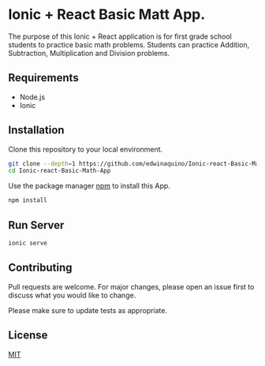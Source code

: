 # Ionic + React Basic Matt App.

The purpose of this Ionic + React application is for first grade school students to practice basic math problems. Students can practice Addition, Subtraction, Multiplication and Division problems.

## Requirements

* Node.js
* Ionic

## Installation

Clone this repository to your local environment.

```bash
git clone --depth=1 https://github.com/edwinaquino/Ionic-react-Basic-Math-App.git
cd Ionic-react-Basic-Math-App
```

Use the package manager [npm](https://www.npmjs.com/) to install this App.

```bash
npm install
```

## Run Server

```python
ionic serve
```

## Contributing
Pull requests are welcome. For major changes, please open an issue first to discuss what you would like to change.

Please make sure to update tests as appropriate.

## License
[MIT](https://choosealicense.com/licenses/mit/)